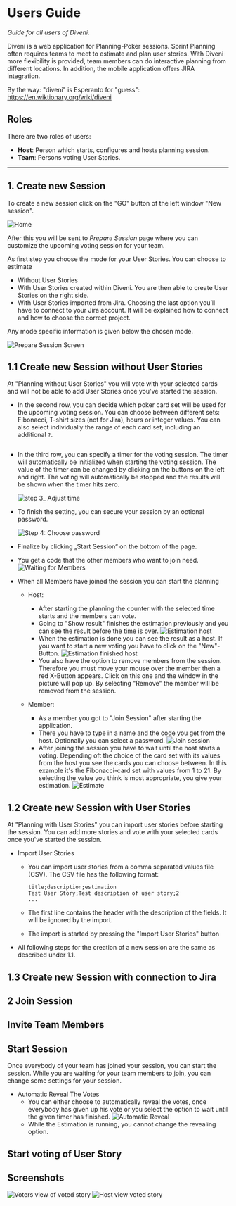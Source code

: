 # Users Guide

*Guide for all users of Diveni.*

Diveni is a web application for Planning-Poker sessions. Sprint Planning often requires teams to
meet to estimate and plan user stories. With Diveni more flexibility is provided, team members can
do interactive planning from different locations. In addition, the mobile application offers JIRA
integration.

By the way: "diveni" is Esperanto for "guess": <https://en.wiktionary.org/wiki/diveni>

## Roles

There are two roles of users:

* **Host**: Person which starts, configures and hosts planning session.
* **Team**: Persons voting User Stories.

---

## 1. Create new Session

To create a new session click on the "GO" button of the left window "New session".

<img :src="$withBase('/img/diveni_home.png')" alt="Home">    


After this you will be sent to *Prepare Session* page where you can customize the upcoming voting 
session for your team.

As first step you choose the mode for your User Stories. You can choose to estimate 

* Without User Stories 
* With User Stories created within Diveni. You are then able to create User Stories on the right side.
* With User Stories imported from Jira. Choosing the last option you’ll have to connect to your Jira 
  account. It will be explained how to connect and how to choose the correct project.

Any mode specific information is given below the chosen mode.

<img :src="$withBase('/img/prepare_your_session_selection.png')" alt="Prepare Session Screen">


## 1.1 Create new Session without User Stories

At "Planning without User Stories" you will vote with your selected cards and will not be able to add
User Stories once you've started the session.

- In the second row, you can decide which poker card set will be used for the upcoming voting
  session. You can choose between different sets: Fibonacci, T-shirt sizes (not for Jira),
  hours or integer values. You can also select individually the range of each card set, including
  an additional ```?```.

  <img :src="$withBase('/img/Select_card_set.png')" alt="">

- In the third row, you can specify a timer for the voting session. The timer will automatically be
  initialized when starting the voting session. The value of the timer can be changed by clicking on
  the buttons on the left and right. The voting will automatically be stopped and the results will be
  shown when the timer hits zero.
  
  <img :src="$withBase('/img/adjust_time.png')" alt="step 3_ Adjust time">

- To finish the setting, you can secure your session by an optional password.
  
  <img :src="$withBase('/img/Choose_password.png')" alt="Step 4: Choose password">

- Finalize by clicking „Start Session“ on the bottom of the page.
- You get a code that the other members who want to join need.
  <img :src="$withBase('/img/waiting_for_members.png')" alt="Waiting for Members">
- When all Members have joined the session you can start the planning
  - Host:
    - After starting the planning the counter with the selected time starts and the members can vote. 
    - Going to "Show result" finishes the estimation previously and you can see the result before the time is over.
      <img :src="$withBase('/img/Estimation_Host.png')" alt="Estimation host">
    - When the estimation is done you can see the result as a host. If you want to start a new voting you have to click on the "New"-Button.
      <img :src="$withBase('/img/Estimation_finished_host.png')" alt="Estimation finished host">
    - You also have the option to remove members from the session. Therefore you must move your mouse over the member then a red X-Button appears. Click on this one and the window in the picture will pop up. By selecting "Remove" the member will be removed from the session.
    
  - Member:
    - As a member you got to "Join Session" after starting the application.
    - There you have to type in a name and the code you get from the host. Optionally you can select a password.
      <img :src="$withBase('/img/join_session.png')" alt="Join session">
    - After joining the session you have to wait until the host starts a voting. Depending oft the choice of the card set with its values from the host you see the cards you can choose between. In this example it's the Fibonacci-card set with values from 1 to 21. By selecting the value you think is most appropriate, you give your estimation. 
      <img :src="$withBase('/img/Estimate.png')" alt="Estimate">

## 1.2 Create new Session with User Stories

At "Planning with User Stories" you can import user stories before starting the session. You can add more stories and vote with your selected 
cards once you've started the session.

  - Import User Stories
    - You can import user stories from a comma separated values file (CSV). The CSV file has the following format:
  
      ```
      title;description;estimation
      Test User Story;Test description of user story;2
      ...
      ```
    - The first line contains the header with the description of the fields. It will be ignored by the import.
    - The import is started by pressing the "Import User Stories" button
  - All following steps for the creation of a new session are the same as described under 1.1.

## 1.3 Create new Session with connection to Jira

## 2 Join Session

## Invite Team Members

## Start Session

Once everybody of your team has joined your session, you can start the session. While you are waiting for your team members to join, you can change some settings for your session.

  - Automatic Reveal The Votes
    - You can either choose to automatically reveal the votes, once everybody has given up his vote
      or you select the option to wait until the given timer has finished.
      <img :src="$withBase('/img/automatic_reveal.png')" alt="Automatic Reveal">
    - While the Estimation is running, you cannot change the revealing option.

## Start voting of User Story


## Screenshots

<img :src="$withBase('/img/userEstimationVoted.JPG')" alt="Voters view of voted story">

<img :src="$withBase('/img/hostEstimationFinished.JPG')" alt="Host view voted story">
